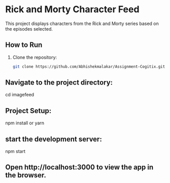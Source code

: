# Rick and Morty Character Feed

This project displays characters from the Rick and Morty series based on the episodes selected.

## How to Run

1. Clone the repository:
   ```bash
   git clone https://github.com/Abhishekmalakar/Assignment-Cogitix.git
   
## Navigate to the project directory:
cd imagefeed

## Project Setup:
npm install
 or yarn 

## start the development server:
npm start

## Open http://localhost:3000 to view the app in the browser.

